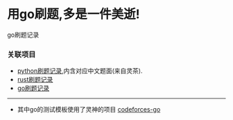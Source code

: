 # 用go刷题,多是一件美逝!
go刷题记录

### 关联项目
- [python刷题记录](https://github.com/liuliangcan/play_with_python),内含对应中文题面(来自灵茶).
- [rust刷题记录](https://github.com/liuliangcan/play_with_rust)
- [go刷题记录](https://github.com/liuliangcan/play_with_go)
---
- 其中go的测试模板使用了灵神的项目 [codeforces-go](https://github.com/EndlessCheng/codeforces-go)